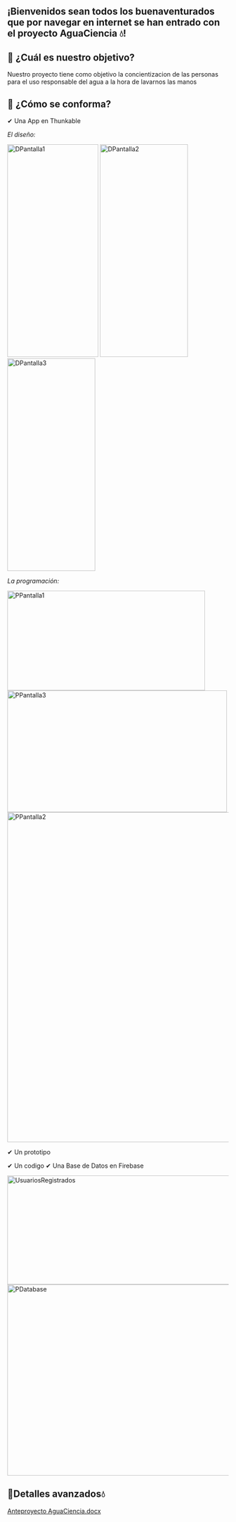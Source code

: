   ¡Bienvenidos sean todos los buenaventurados que por navegar en internet se han entrado con el proyecto **AguaCiencia 💧**!
-------------------

🏁 ¿Cuál es nuestro objetivo?
-----
 Nuestro proyecto tiene como objetivo la concientizacion de las personas para el uso responsable del agua a la hora de lavarnos las manos 

🔎 ¿Cómo se conforma?
----

✔ Una App en Thunkable

*El diseño:* 

<img width="207" height="484" alt="DPantalla1" src="https://github.com/user-attachments/assets/0b4b286b-1153-47ef-8e2a-177142e77a04" />
<img width="200" height="484" alt="DPantalla2" src="https://github.com/user-attachments/assets/324452a2-b023-47e8-bcdb-9c59d0c4dcb8" />
<img width="200" height="484" alt="DPantalla3" src="https://github.com/user-attachments/assets/7a5d6c30-6a59-41c0-9354-cf505d9c719b" />

*La programación:*

<img width="450" height="227" alt="PPantalla1" src="https://github.com/user-attachments/assets/926b9f75-66f1-4fb5-bebd-c9b24497e9fc" />
<img width="500" height="277" alt="PPantalla3" src="https://github.com/user-attachments/assets/e611fcd1-a1f3-4726-a0e3-9163d24fb71f" />
<img width="1204" height="751" alt="PPantalla2" src="https://github.com/user-attachments/assets/6758096d-2d9c-4ecf-85c3-8c78b920050d" />


✔ Un prototipo

✔ Un codigo
✔ Una Base de Datos en Firebase




<img width="784" height="248" alt="UsuariosRegistrados" src="https://github.com/user-attachments/assets/df45621d-bdcc-4d90-acd9-98e48546c9ef" />
<img width="553" height="435" alt="PDatabase" src="https://github.com/user-attachments/assets/0942b644-15ba-411d-8e5d-c97696c32572" />

🔑Detalles avanzados💧
---

[Anteproyecto AguaCiencia.docx](https://github.com/user-attachments/files/21856220/Anteproyecto.AguaCiencia.3.docx)
